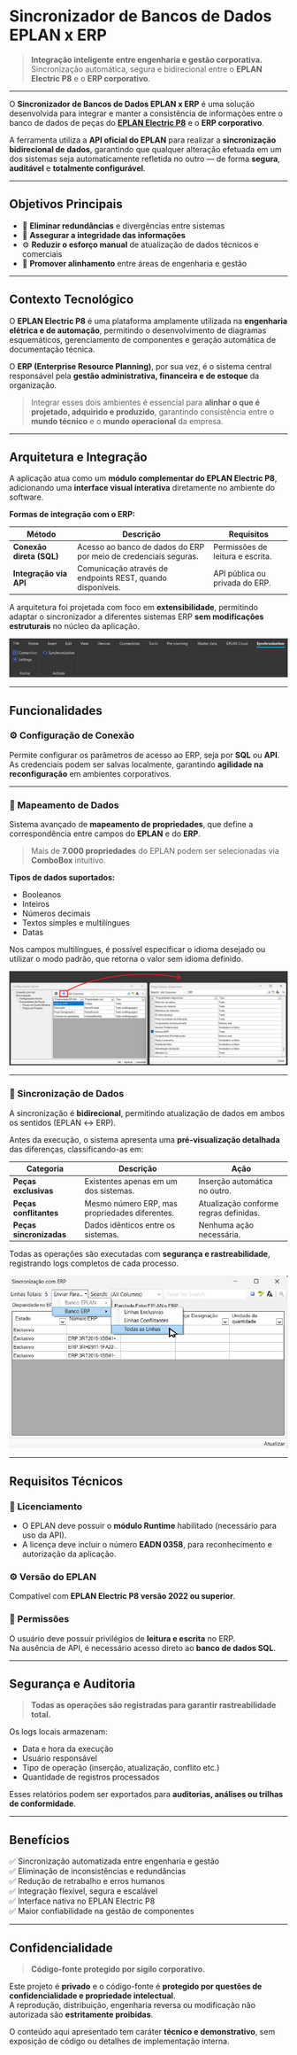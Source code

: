 # Sincronizador de Bancos de Dados EPLAN x ERP

> **Integração inteligente entre engenharia e gestão corporativa.**  
> Sincronização automática, segura e bidirecional entre o **EPLAN Electric P8** e o **ERP corporativo**.

---

O **Sincronizador de Bancos de Dados EPLAN x ERP** é uma solução desenvolvida para integrar e manter a consistência de informações entre o banco de dados de peças do **[EPLAN Electric P8](https://www.eplan.software/pt/solucoes/eplan-electric-p8/)** e o **ERP corporativo**.  

A ferramenta utiliza a **API oficial do EPLAN** para realizar a **sincronização bidirecional de dados**, garantindo que qualquer alteração efetuada em um dos sistemas seja automaticamente refletida no outro — de forma **segura**, **auditável** e **totalmente configurável**.

---

## Objetivos Principais

- 🔄 **Eliminar redundâncias** e divergências entre sistemas  
- 🧩 **Assegurar a integridade das informações**  
- ⚙️ **Reduzir o esforço manual** de atualização de dados técnicos e comerciais  
- 🧠 **Promover alinhamento** entre áreas de engenharia e gestão  

---

## Contexto Tecnológico

O **EPLAN Electric P8** é uma plataforma amplamente utilizada na **engenharia elétrica e de automação**, permitindo o desenvolvimento de diagramas esquemáticos, gerenciamento de componentes e geração automática de documentação técnica.  

O **ERP (Enterprise Resource Planning)**, por sua vez, é o sistema central responsável pela **gestão administrativa, financeira e de estoque** da organização.  

> Integrar esses dois ambientes é essencial para **alinhar o que é projetado, adquirido e produzido**, garantindo consistência entre o **mundo técnico** e o **mundo operacional** da empresa.

---

## Arquitetura e Integração

A aplicação atua como um **módulo complementar do EPLAN Electric P8**, adicionando uma **interface visual interativa** diretamente no ambiente do software.

**Formas de integração com o ERP:**

| Método | Descrição | Requisitos |
|--------|------------|------------|
| **Conexão direta (SQL)** | Acesso ao banco de dados do ERP por meio de credenciais seguras. | Permissões de leitura e escrita. |
| **Integração via API** | Comunicação através de endpoints REST, quando disponíveis. | API pública ou privada do ERP. |

A arquitetura foi projetada com foco em **extensibilidade**, permitindo adaptar o sincronizador a diferentes sistemas ERP **sem modificações estruturais** no núcleo da aplicação.

![Interface do EPLAN](https://github.com/GuiferrSouza/Portfolio/blob/main/src/confidential-projects/database-synchronizer/images/1.jpeg)

---

## Funcionalidades

### ⚙️ Configuração de Conexão
Permite configurar os parâmetros de acesso ao ERP, seja por **SQL** ou **API**.  
As credenciais podem ser salvas localmente, garantindo **agilidade na reconfiguração** em ambientes corporativos.

---

### 🧭 Mapeamento de Dados
Sistema avançado de **mapeamento de propriedades**, que define a correspondência entre campos do **EPLAN** e do **ERP**.

> Mais de **7.000 propriedades** do EPLAN podem ser selecionadas via **ComboBox** intuitivo.

**Tipos de dados suportados:**
- Booleanos  
- Inteiros  
- Números decimais  
- Textos simples e multilíngues  
- Datas  

Nos campos multilíngues, é possível especificar o idioma desejado ou utilizar o modo padrão, que retorna o valor sem idioma definido.

![Mapeamento de Propriedades](https://github.com/GuiferrSouza/Portfolio/blob/main/src/confidential-projects/database-synchronizer/images/2.jpeg)

---

### 🔁 Sincronização de Dados
A sincronização é **bidirecional**, permitindo atualização de dados em ambos os sentidos (EPLAN ↔ ERP).  

Antes da execução, o sistema apresenta uma **pré-visualização detalhada** das diferenças, classificando-as em:

| Categoria | Descrição | Ação |
|------------|------------|------|
| **Peças exclusivas** | Existentes apenas em um dos sistemas. | Inserção automática no outro. |
| **Peças conflitantes** | Mesmo número ERP, mas propriedades diferentes. | Atualização conforme regras definidas. |
| **Peças sincronizadas** | Dados idênticos entre os sistemas. | Nenhuma ação necessária. |

Todas as operações são executadas com **segurança e rastreabilidade**, registrando logs completos de cada processo.

![Interface de Sincronização](https://github.com/GuiferrSouza/Portfolio/blob/main/src/confidential-projects/database-synchronizer/images/3.jpeg)

---

## Requisitos Técnicos

### 📄 Licenciamento
- O EPLAN deve possuir o **módulo Runtime** habilitado (necessário para uso da API).  
- A licença deve incluir o número **EADN 0358**, para reconhecimento e autorização da aplicação.

### ⚙️ Versão do EPLAN
Compatível com **EPLAN Electric P8 versão 2022 ou superior**.

### 🔐 Permissões
O usuário deve possuir privilégios de **leitura e escrita** no ERP.  
Na ausência de API, é necessário acesso direto ao **banco de dados SQL**.

---

## Segurança e Auditoria

> **Todas as operações são registradas para garantir rastreabilidade total.**

Os logs locais armazenam:
- Data e hora da execução  
- Usuário responsável  
- Tipo de operação (inserção, atualização, conflito etc.)  
- Quantidade de registros processados  

Esses relatórios podem ser exportados para **auditorias, análises ou trilhas de conformidade**.

---

## Benefícios

✅ Sincronização automatizada entre engenharia e gestão  
✅ Eliminação de inconsistências e redundâncias  
✅ Redução de retrabalho e erros humanos  
✅ Integração flexível, segura e escalável  
✅ Interface nativa no EPLAN Electric P8  
✅ Maior confiabilidade na gestão de componentes  

---

## Confidencialidade

> **Código-fonte protegido por sigilo corporativo.**

Este projeto é **privado** e o código-fonte é **protegido por questões de confidencialidade e propriedade intelectual**.  
A reprodução, distribuição, engenharia reversa ou modificação não autorizada são **estritamente proibidas**.  

O conteúdo aqui apresentado tem caráter **técnico e demonstrativo**, sem exposição de código ou detalhes de implementação interna.
